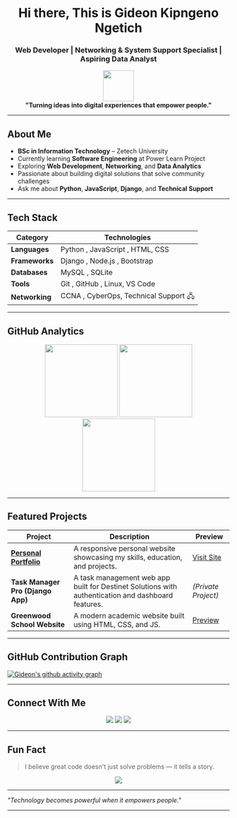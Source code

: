 <!-- Custom GitHub Profile for Gideon Kipngeno Ngetich -->

<div align="center">

# Hi there, This is Gideon Kipngeno Ngetich

###  Web Developer | Networking & System Support Specialist | Aspiring Data Analyst

<img src="https://github.com/ashutosh00710/ashutosh00710/raw/master/assets/developer.gif" width="70">
<br/>
<b>"Turning ideas into digital experiences that empower people."</b>

</div>

---

## About Me
-  **BSc in Information Technology** – Zetech University  
-  Currently learning **Software Engineering** at Power Learn Project  
-  Exploring **Web Development**, **Networking**, and **Data Analytics**  
-  Passionate about building digital solutions that solve community challenges  
-  Ask me about **Python**, **JavaScript**, **Django**, and **Technical Support**

---

## Tech Stack

| Category | Technologies |
|-----------|---------------|
| **Languages** | Python , JavaScript , HTML, CSS |
| **Frameworks** | Django , Node.js , Bootstrap |
| **Databases** | MySQL , SQLite |
| **Tools** | Git , GitHub , Linux, VS Code |
| **Networking** | CCNA , CyberOps, Technical Support 🖧 |

---

## GitHub Analytics

<div align="center">
  <img src="https://github-readme-stats.vercel.app/api?username=Gideon-Kipngeno&show_icons=true&theme=tokyonight&hide_border=true" height="165">
  <img src="https://github-readme-streak-stats.herokuapp.com/?user=Gideon-Kipngeno&theme=tokyonight&hide_border=true" height="165">
</div>

<div align="center">
  <img src="https://github-readme-stats.vercel.app/api/top-langs/?username=Gideon-Kipngeno&layout=compact&theme=tokyonight&hide_border=true" height="165">
</div>

---

## Featured Projects

| Project | Description | Preview |
|----------|--------------|----------|
|  [**Personal Portfolio**](https://gideon-kipngeno.github.io/GIDEON_K_N/) | A responsive personal website showcasing my skills, education, and projects. | [Visit Site](https://gideon-kipngeno.github.io/GIDEON_K_N/) |
|  **Task Manager Pro (Django App)** | A task management web app built for Destinet Solutions with authentication and dashboard features. |  *(Private Project)* |
|  **Greenwood School Website** | A modern academic website built using HTML, CSS, and JS. | [ Preview](https://gideon-kipngeno.github.io/Greenwood/) |

---

##  GitHub Contribution Graph

[![Gideon's github activity graph](https://github-readme-activity-graph.vercel.app/graph?username=Gideon-Kipngeno&theme=tokyo-night&hide_border=true)](https://github.com/Gideon-Kipngeno)

---

## Connect With Me

<div align="center">
  <a href="mailto:giddykipngeno5@gmail.com"><img src="https://img.shields.io/badge/Email-Contact%20Me-red?style=for-the-badge&logo=gmail"></a>
  <a href="https://linkedin.com/in/gideon-k-ngetich"><img src="https://img.shields.io/badge/LinkedIn-Gideon%20Ngetich-blue?style=for-the-badge&logo=linkedin"></a>
  <a href="https://gideon-kipngeno.github.io/portfolio/"><img src="https://img.shields.io/badge/Portfolio-Visit-green?style=for-the-badge&logo=google-chrome"></a>
</div>

---

##  Fun Fact
> I believe great code doesn't just solve problems — it tells a story.

<div align="center">
  <img src="https://komarev.com/ghpvc/?username=Gideon-Kipngeno&color=brightgreen&style=for-the-badge">
</div>

---

 *"Technology becomes powerful when it empowers people."*

---

<!-- Background Styles -->
<style>
  .markdown-body {
    background: linear-gradient(135deg, #0f172a 0%, #1e293b 100%);
    color: #e2e8f0;
    padding: 2rem;
    border-radius: 10px;
  }
  
  .markdown-body h1, 
  .markdown-body h2, 
  .markdown-body h3 {
    text-align: left;
    color: #38bdf8;
    border-bottom: 2px solid #38bdf8;
    padding-bottom: 0.5rem;
  }
  
  .markdown-body h1 {
    font-size: 2.5rem;
    margin-bottom: 1rem;
  }
  
  .markdown-body h2 {
    font-size: 2rem;
    margin-top: 2rem;
  }
  
  .markdown-body h3 {
    font-size: 1.5rem;
  }
  
  .markdown-body a {
    color: #38bdf8;
    text-decoration: none;
  }
  
  .markdown-body a:hover {
    color: #7dd3fc;
    text-decoration: underline;
  }
  
  .markdown-body table {
    background: #1e293b;
    border-radius: 8px;
    overflow: hidden;
    width: 100%;
  }
  
  .markdown-body th {
    background: #0f172a;
    color: #38bdf8;
    padding: 1rem;
    text-align: left;
  }
  
  .markdown-body td {
    padding: 0.75rem;
    border-bottom: 1px solid #334155;
  }
  
  .markdown-body blockquote {
    border-left: 4px solid #38bdf8;
    background: #1e293b;
    padding: 1rem;
    border-radius: 0 8px 8px 0;
    font-style: italic;
    margin: 1rem 0;
  }
  
  .markdown-body hr {
    border: 1px solid #334155;
    margin: 2rem 0;
  }
</style>
